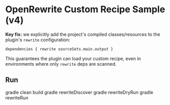 # OpenRewrite Custom Recipe Sample (v4)

**Key fix:** we explicitly add the project's compiled classes/resources to the plugin's `rewrite` configuration:
```
dependencies { rewrite sourceSets.main.output }
```
This guarantees the plugin can load your custom recipe, even in environments where only `rewrite` deps are scanned.

## Run
gradle clean build
gradle rewriteDiscover
gradle rewriteDryRun
gradle rewriteRun
